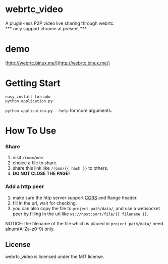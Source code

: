 webrtc_video
============

A plugin-less P2P video live sharing through webrtc.  
*** only support chrome at present ***

# demo
[http://webrtc.binux.me/](http://webrtc.binux.me/)

# Getting Start
```
easy_install tornado
python application.py
```

`python application.py --help` for more arguments.
  
  
  
# How To Use
### Share
1. visit `/room/new`
2. choice a file to share.
3. share this link like `/room/{{ hash }}` to others.
3. **DO NOT CLOSE THE PAGE!**

### Add a http peer
1. make sure the http server support [CORS](http://en.wikipedia.org/wiki/Cross-origin_resource_sharing) and Range header.
2. fill in the url, wait for checking.
3. you can also copy the file to `project_path/data/`, and use a websocket peer by filling in the url like `ws://host:port/file/{{ filename }}`. 

NOTICE: the filename of the file which is placed in `project_path/data/` need alnum(A-Za-z0-9) only.


## License
webrtc_video is licensed under the MIT license.
